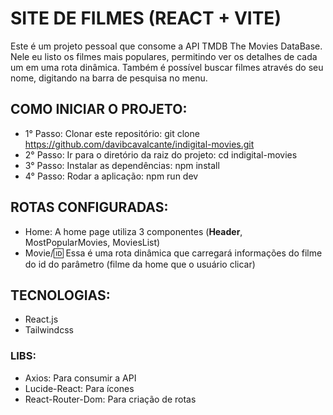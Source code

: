 # SITE DE FILMES (REACT + VITE)

Este é um projeto pessoal que consome a API TMDB The Movies DataBase. Nele eu listo os filmes mais populares, permitindo ver os detalhes de cada um em uma rota dinâmica. Também é possível buscar filmes através do seu nome, digitando na barra de pesquisa no menu.

## COMO INICIAR O PROJETO:

* 1° Passo: Clonar este repositório: git clone https://github.com/davibcavalcante/indigital-movies.git
* 2° Passo: Ir para o diretório da raiz do projeto: cd indigital-movies
* 3° Passo: Instalar as dependências: npm install
* 4° Passo: Rodar a aplicação: npm run dev

## ROTAS CONFIGURADAS:

* Home: A home page utiliza 3 componentes (**Header**, MostPopularMovies, MoviesList)
* Movie/:id: Essa é uma rota dinâmica que carregará informações do filme do id do parâmetro (filme da home que o usuário clicar)

## TECNOLOGIAS:

* React.js
* Tailwindcss

### LIBS:

* Axios: Para consumir a API
* Lucide-React: Para ícones
* React-Router-Dom: Para criação de rotas
